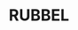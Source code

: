 ---
title: "RUBBEL"
price: "TBA"
desc: "Opis nije dostupan"
img_path: "/assets/img/A.MIG-3013.jpg"
brand: AMMO
available: true
cat: "weathering"
subcat: "PIGMENTS (35 mL)"
subsubcat: "SS"
---